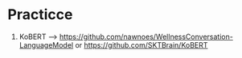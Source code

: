 # Practicce

1. KoBERT
--> https://github.com/nawnoes/WellnessConversation-LanguageModel or https://github.com/SKTBrain/KoBERT
